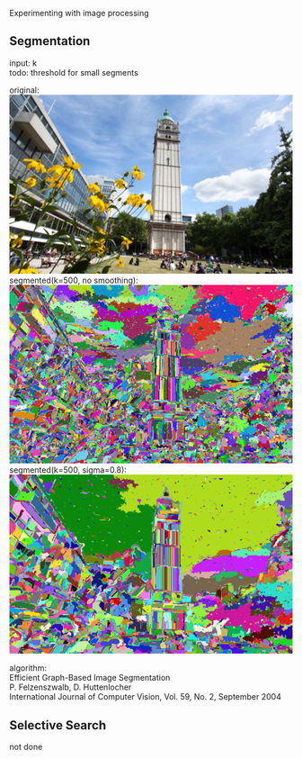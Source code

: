 Experimenting with image processing

## Segmentation
input: k\
todo: threshold for small segments

original:\
![alt text](https://github.com/NaraS91/Image-Processing/blob/main/queens_tower.jpg?raw=true)\
segmented(k=500, no smoothing):\
![alt text](https://github.com/NaraS91/Image-Processing/blob/main/queens_tower_segmented.png?raw=true)\
segmented(k=500, sigma=0.8):\
![alt text](https://github.com/NaraS91/Image-Processing/blob/main/queens_tower_segmented_smooth.png?raw=true)

algorithm:\
Efficient Graph-Based Image Segmentation\
P. Felzenszwalb, D. Huttenlocher\
International Journal of Computer Vision, Vol. 59, No. 2, September 2004

## Selective Search
not done
